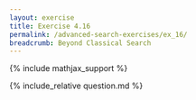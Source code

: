 ```yaml
---
layout: exercise
title: Exercise 4.16
permalink: /advanced-search-exercises/ex_16/
breadcrumb: Beyond Classical Search
---
```


{% include mathjax_support %}

<div><i class="arrow-up loader" data-chapter="advanced-search-exercises" data-exercise="ex_16" data-rating="0"></i></div>
{% include_relative question.md %}
